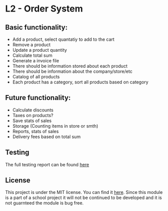 # L2 - Order System

## Basic functionality:
- Add a product, select quantatiy to add to the cart
- Remove a product
- Update a product quantity
- Calculate total sum
- Generate a invoice file
- There should be information stored about each product
- There should be information about the company/store/etc
- Catalog of all products
- Each product has a category, sort all products based on category



## Future functionality:
- Calculate discounts
- Taxes on products?
- Save stats of sales
- Storage (Counting items in store or smth)
- Reports, stats of sales
- Delivery fees based on total sum


## Testing
The full testing report can be found [here](/documentation/testing.md)

## License
This project is under the MIT license. You can find it [here]('https://github.com/fj222wh/L2/blob/main/LICENSE.md'). Since this module is a part of a school project it will not be continued to be developed and it is not guarnteed the module is bug free.
